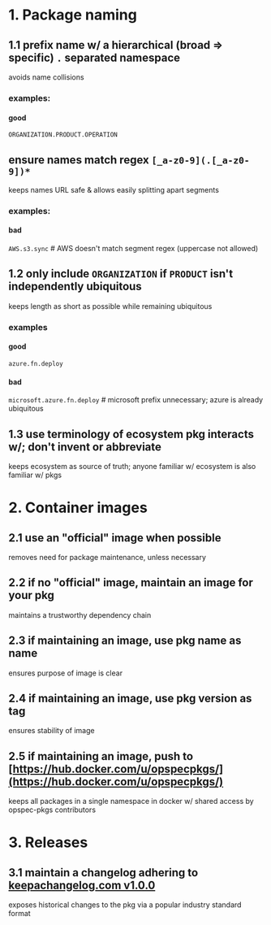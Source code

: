 # 1. Package naming

## 1.1 prefix name w/ a hierarchical (broad => specific) `.` separated namespace
avoids name collisions

### examples: 

#### good
`ORGANIZATION.PRODUCT.OPERATION`

## ensure names match regex `[_a-z0-9](.[_a-z0-9])*`
keeps names URL safe & allows easily splitting apart segments

### examples:

#### bad
`AWS.s3.sync` # AWS doesn't match segment regex (uppercase not allowed)  

## 1.2 only include `ORGANIZATION` if `PRODUCT` isn't independently ubiquitous
keeps length as short as possible while remaining ubiquitous

### examples

#### good
`azure.fn.deploy`

#### bad
`microsoft.azure.fn.deploy` # microsoft prefix unnecessary; azure is already ubiquitous

## 1.3 use terminology of ecosystem pkg interacts w/; don't invent or abbreviate
keeps ecosystem as source of truth; anyone familiar w/ ecosystem is also familiar w/ pkgs


# 2. Container images

## 2.1 use an "official" image when possible
removes need for package maintenance, unless necessary

## 2.2 if no "official" image, maintain an image for your pkg
maintains a trustworthy dependency chain

## 2.3 if maintaining an image, use pkg name as name
ensures purpose of image is clear

## 2.4 if maintaining an image, use pkg version as tag
ensures stability of image

## 2.5 if maintaining an image, push to [https://hub.docker.com/u/opspecpkgs/](https://hub.docker.com/u/opspecpkgs/)
keeps all packages in a single namespace in docker w/ shared access by opspec-pkgs contributors

# 3. Releases

## 3.1 maintain a changelog adhering to [keepachangelog.com v1.0.0](http://keepachangelog.com/en/1.0.0/)
exposes historical changes to the pkg via a popular industry standard format
